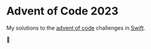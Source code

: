# Advent of Code 2023

My solutions to the [advent of code](https://adventofcode.com/2023) challenges in [Swift](https://www.swift.org/).

🎅
